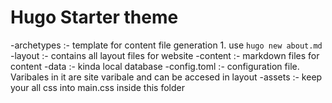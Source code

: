 # Hugo Starter theme
-archetypes :- template for content file generation
              1. use `hugo new about.md`
-layout :- contains all layout files for website
-content :- markdown files for content
-data :- kinda local database
-config.toml :- configuration file. Varibales in it are site varibale and can be accesed in layout 
-assets :- keep your all css into main.css inside this folder
             
